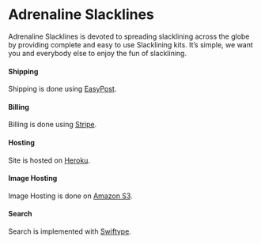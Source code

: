 # Adrenaline Slacklines

Adrenaline Slacklines is devoted to
spreading slacklining across the globe by providing
complete and easy to use Slacklining kits. It’s simple,
we want you and everybody else to enjoy the fun of
slacklining.


#### Shipping

Shipping is done using [EasyPost](https://www.easypost.com).

#### Billing

Billing is done using [Stripe](https://stripe.com/).

#### Hosting

Site is hosted on [Heroku](https://www.heroku.com/).

#### Image Hosting

Image Hosting is done on [Amazon S3](http://aws.amazon.com/s3/).

#### Search

Search is implemented with [Swiftype](https://swiftype.com/).

